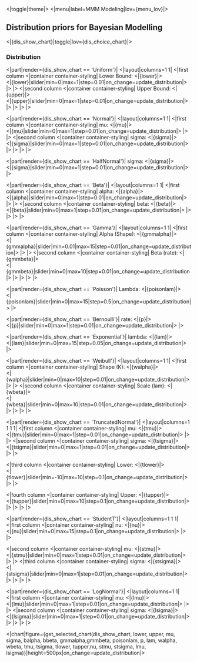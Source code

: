<|toggle|theme|>
<|menu|label=MMM Modeling|lov={menu_lov}|>
## Distribution priors for Bayesian Modelling
<|{dis_show_chart}|toggle|lov={dis_choice_chart}|>
### Distribution
<|part|render={dis_show_chart == 'Uniform'}|
<|layout|columns=1 1|
<|first column
<|container container-styling|
Lower Bound: <|{lower}|> <br/>
<|{lower}|slider|min=0|max=1|step=0.01|on_change=update_distribution|>
|>
|>
<|second column
<|container container-styling|
Upper Bound: <|{upper}|> <br/>
<|{upper}|slider|min=0|max=1|step=0.01|on_change=update_distribution|>
|>
|>
|>
|>

<|part|render={dis_show_chart == 'Normal'}|
<|layout|columns=1 1|
<|first column
<|container container-styling|
mu: <|{mu}|> <br/>
<|{mu}|slider|min=0|max=1|step=0.01|on_change=update_distribution|>
|>
|>
<|second column
<|container container-styling|
sigma: <|{sigma}|> <br/>
<|{sigma}|slider|min=0|max=1|step=0.01|on_change=update_distribution|>
|>
|>
|>
|>

<|part|render={dis_show_chart == 'HalfNormal'}|
sigma: <|{sigma}|> <br/>
<|{sigma}|slider|min=0|max=1|step=0.01|on_change=update_distribution|>
|>

<|part|render={dis_show_chart == 'Beta'}|
<|layout|columns=1 1|
<|first column
<|container container-styling|
alpha: <|{alpha}|> <br/>
<|{alpha}|slider|min=0|max=1|step=0.01|on_change=update_distribution|>
|>
|>
<|second column
<|container container-styling|
beta: <|{beta}|> <br/>
<|{beta}|slider|min=0|max=1|step=0.01|on_change=update_distribution|>
|>
|>
|>
|>

<|part|render={dis_show_chart == 'Gamma'}|
<|layout|columns=1 1|
<|first column
<|container container-styling|
Alpha (Shape): <|{gmmalpha}|> <br/>
<|{gmmalpha}|slider|min=0.01|max=15|step=0.01|on_change=update_distribution|>
|>
|>
<|second column
<|container container-styling|
Beta (rate): <|{gmmbeta}|> <br/>
<|{gmmbeta}|slider|min=0|max=10|step=0.01|on_change=update_distribution|>
|>
|>
|>
|>

<|part|render={dis_show_chart == 'Poisson'}|
Lambda: <|{poisonlam}|> <br/>
<|{poisonlam}|slider|min=0|max=15|step=0.5|on_change=update_distribution|>
|>

<|part|render={dis_show_chart == 'Bernoulli'}|
rate: <|{p}|> <br/>
<|{p}|slider|min=0|max=1|step=0.01|on_change=update_distribution|>
|>

<|part|render={dis_show_chart == 'Exponential'}|
lambda: <|{lam}|> <br/>
<|{lam}|slider|min=0|max=15|step=0.05|on_change=update_distribution|>
|>

<|part|render={dis_show_chart == 'Weibull'}|
<|layout|columns=1 1|
<|first column
<|container container-styling|
Shape (K): <|{walpha}|> <br/>
<|{walpha}|slider|min=0|max=10|step=0.01|on_change=update_distribution|>
|>
|>
<|second column
<|container container-styling|
Scale (lam): <|{wbeta}|> <br/>
<|{wbeta}|slider|min=0|max=10|step=0.01|on_change=update_distribution|>
|>
|>
|>
|>

<|part|render={dis_show_chart == 'TruncatedNormal'}|
<|layout|columns=1 1 1 1|
<|first column
<|container container-styling|
mu: <|{tmu}|> <br/>
<|{tmu}|slider|min=0|max=1|step=0.01|on_change=update_distribution|>
|>
|>
<|second column
<|container container-styling|
sigma: <|{tsigma}|> <br/>
<|{tsigma}|slider|min=0|max=1|step=0.01|on_change=update_distribution|>
|>
|>

<|third column
<|container container-styling|
Lower: <|{tlower}|> <br/>
<|{tlower}|slider|min=-10|max=10|step=0.1|on_change=update_distribution|>
|>
|>

<|fourth column
<|container container-styling|
Upper: <|{tupper}|> <br/>
<|{tupper}|slider|min=0|max=10|step=0.1|on_change=update_distribution|>
|>
|>
|>
|>

<|part|render={dis_show_chart == 'StudentT'}|
<|layout|columns=1 1 1|
<|first column
<|container container-styling|
nu: <|{nu}|> <br/>
<|{nu}|slider|min=0|max=15|step=0.1|on_change=update_distribution|>
|>
|>

<|second column
<|container container-styling|
mu: <|{stmu}|> <br/>
<|{stmu}|slider|min=0|max=1|step=0.01|on_change=update_distribution|>
|>
|>
<|third column
<|container container-styling|
sigma: <|{stsigma}|> <br/>
<|{stsigma}|slider|min=0|max=1|step=0.01|on_change=update_distribution|>
|>
|>
|>
|>

<|part|render={dis_show_chart == 'LogNormal'}|
<|layout|columns=1 1|
<|first column
<|container container-styling|
mu: <|{lmu}|> <br/>
<|{lmu}|slider|min=0|max=1|step=0.01|on_change=update_distribution|>
|>
|>
<|second column
<|container container-styling|
sigma: <|{lsigma}|> <br/>
<|{lsigma}|slider|min=0|max=1|step=0.01|on_change=update_distribution|>
|>
|>
|>
|>


<|chart|figure={get_selected_chart(dis_show_chart, lower, upper, mu, sigma, balpha, bbeta, gmmalpha,gmmbeta, poisonlam, p, lam, walpha, wbeta, tmu, tsigma, tlower, tupper,nu, stmu, stsigma, lmu, lsigma)}|height=500px|on_change=update_distribution|>
